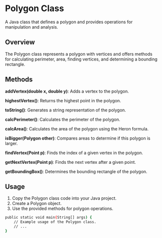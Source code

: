 # Polygon Class
A Java class that defines a polygon and provides operations for manipulation and analysis.

## Overview
The Polygon class represents a polygon with vertices and offers methods for calculating perimeter, area, finding vertices, and determining a bounding rectangle.

## Methods
**addVertex(double x, double y)**:     Adds a vertex to the polygon.

__highestVertex()__:     Returns the highest point in the polygon.

**toString()**:     Generates a string representation of the polygon.

**calcPerimeter()**:     Calculates the perimeter of the polygon.

**calcArea()**:     Calculates the area of the polygon using the Heron formula.

**isBigger(Polygon other)**:     Compares areas to determine if this polygon is larger.

**findVertex(Point p)**:     Finds the index of a given vertex in the polygon.

**getNextVertex(Point p)**:     Finds the next vertex after a given point.

**getBoundingBox()**:     Determines the bounding rectangle of the polygon.

## Usage
1. Copy the Polygon class code into your Java project.
2. Create a Polygon object.
3. Use the provided methods for polygon operations.
```bash
public static void main(String[] args) {
    // Example usage of the Polygon class.
    // ...
}
```
